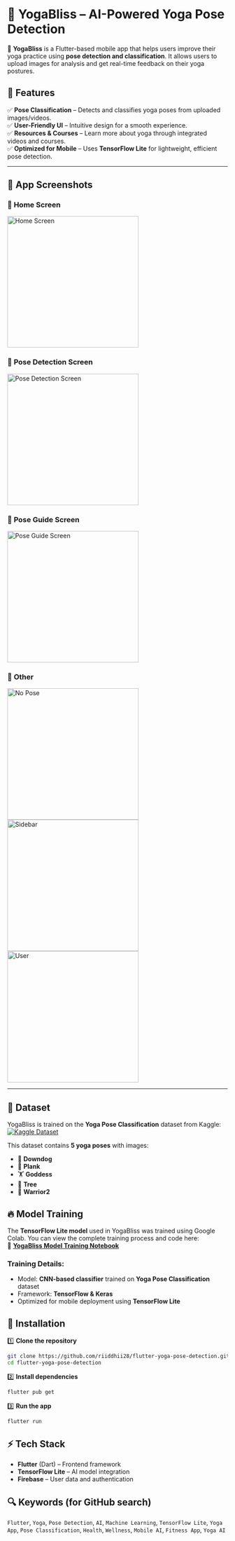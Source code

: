 # 🧘 YogaBliss – AI-Powered Yoga Pose Detection  

🚀 **YogaBliss** is a Flutter-based mobile app that helps users improve their yoga practice using **pose detection and classification**. It allows users to upload images for analysis and get real-time feedback on their yoga postures.  

## 🌟 Features  

✅ **Pose Classification** – Detects and classifies yoga poses from uploaded images/videos.  
✅ **User-Friendly UI** – Intuitive design for a smooth experience.  
✅ **Resources & Courses** – Learn more about yoga through integrated videos and courses.  
✅ **Optimized for Mobile** – Uses **TensorFlow Lite** for lightweight, efficient pose detection.  


---

## 📱 App Screenshots  

### 🔹 **Home Screen**  
<img src="https://github.com/riiddhii28/flutter-yoga-pose-detection/blob/main/assets/readme_images/home_screen.jpeg?raw=true" alt="Home Screen" width="300">  

### 🔹 **Pose Detection Screen**  
<img src="https://github.com/riiddhii28/flutter-yoga-pose-detection/blob/main/assets/readme_images/pose_detection.jpeg?raw=true" alt="Pose Detection Screen" width="300">  

### 🔹 **Pose Guide Screen**  
<img src="https://github.com/riiddhii28/flutter-yoga-pose-detection/blob/main/assets/readme_images/pose_guide.jpeg?raw=true" alt="Pose Guide Screen" width="300">  

### 🔹 **Other**  
<img src="https://github.com/riiddhii28/flutter-yoga-pose-detection/blob/main/assets/readme_images/no_pose.jpeg?raw=true" alt="No Pose" width="300">  

<img src="https://github.com/riiddhii28/flutter-yoga-pose-detection/blob/main/assets/readme_images/sidebar.jpeg?raw=true" alt="Sidebar" width="300"> 

<img src="https://github.com/riiddhii28/flutter-yoga-pose-detection/blob/main/assets/readme_images/user.jpeg?raw=true" alt="User" width="300">  

---

## 📂 Dataset  
YogaBliss is trained on the **Yoga Pose Classification** dataset from Kaggle:  
[![Kaggle Dataset](https://img.shields.io/badge/Kaggle-Yoga%20Pose%20Classification-blue?style=flat&logo=kaggle)](https://www.kaggle.com/datasets/ujjwalchowdhury/yoga-pose-classification)  

This dataset contains **5 yoga poses** with images:  
- 🧎 **Downdog**  
- 💪 **Plank**  
- 🏋️ **Goddess**  
- 🌲 **Tree**  
- 🏹 **Warrior2**  

## 🔥 Model Training  

The **TensorFlow Lite model** used in YogaBliss was trained using Google Colab. You can view the complete training process and code here:  
🔗 **[YogaBliss Model Training Notebook](https://colab.research.google.com/drive/1Nja1O9GkNPofoix8EtKbfo7nZYF-JihF?usp=sharing)**  

### **Training Details:**  
- Model: **CNN-based classifier** trained on **Yoga Pose Classification** dataset  
- Framework: **TensorFlow & Keras**  
- Optimized for mobile deployment using **TensorFlow Lite**  

## 🚀 Installation  

1️⃣ **Clone the repository**  
```bash
git clone https://github.com/riiddhii28/flutter-yoga-pose-detection.git
cd flutter-yoga-pose-detection
```  

2️⃣ **Install dependencies**  
```bash
flutter pub get
```  

3️⃣ **Run the app**  
```bash
flutter run
```  

## ⚡ Tech Stack  

- **Flutter** (Dart) – Frontend framework  
- **TensorFlow Lite** – AI model integration  
- **Firebase** – User data and authentication  

## 🔍 Keywords (for GitHub search)  
`Flutter`, `Yoga`, `Pose Detection`, `AI`, `Machine Learning`, `TensorFlow Lite`, `Yoga App`, `Pose Classification`, `Health`, `Wellness`, `Mobile AI`, `Fitness App`, `Yoga AI`  

